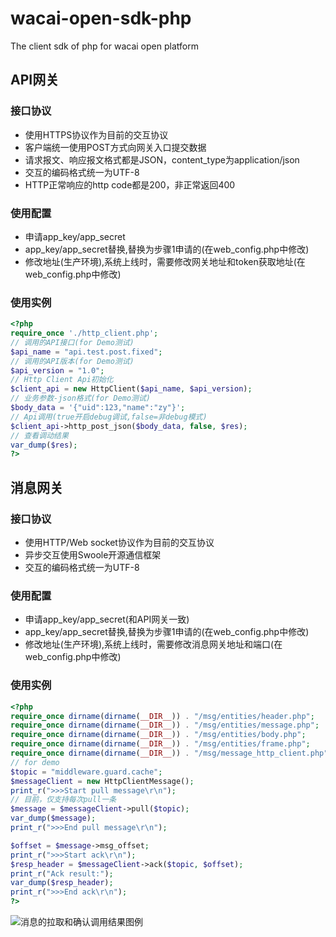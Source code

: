 # wacai-open-sdk-php
The client sdk of php for wacai open platform

## API网关
### 接口协议
- 使用HTTPS协议作为目前的交互协议
- 客户端统一使用POST方式向网关入口提交数据
- 请求报文、响应报文格式都是JSON，content_type为application/json
- 交互的编码格式统一为UTF-8
- HTTP正常响应的http code都是200，非正常返回400

### 使用配置
- 申请app_key/app_secret
- app_key/app_secret替换,替换为步骤1申请的(在web_config.php中修改)
- 修改地址(生产环境),系统上线时，需要修改网关地址和token获取地址(在web_config.php中修改)

### 使用实例
```php
<?php
require_once './http_client.php';
// 调用的API接口(for Demo测试)
$api_name = "api.test.post.fixed";
// 调用的API版本(for Demo测试)
$api_version = "1.0";
// Http Client Api初始化
$client_api = new HttpClient($api_name, $api_version);
// 业务参数-json格式(for Demo测试)
$body_data = '{"uid":123,"name":"zy"}';
// Api调用(true开启debug调试,false=非debug模式)
$client_api->http_post_json($body_data, false, $res);
// 查看调动结果
var_dump($res);
?>
```

## 消息网关
### 接口协议
- 使用HTTP/Web socket协议作为目前的交互协议
- 异步交互使用Swoole开源通信框架
- 交互的编码格式统一为UTF-8

### 使用配置
- 申请app_key/app_secret(和API网关一致)
- app_key/app_secret替换,替换为步骤1申请的(在web_config.php中修改)
- 修改地址(生产环境),系统上线时，需要修改消息网关地址和端口(在web_config.php中修改)

### 使用实例
```php
<?php
require_once dirname(dirname(__DIR__)) . "/msg/entities/header.php";
require_once dirname(dirname(__DIR__)) . "/msg/entities/message.php";
require_once dirname(dirname(__DIR__)) . "/msg/entities/body.php";
require_once dirname(dirname(__DIR__)) . "/msg/entities/frame.php";
require_once dirname(dirname(__DIR__)) . "/msg/message_http_client.php";
// for demo
$topic = "middleware.guard.cache";
$messageClient = new HttpClientMessage();
print_r(">>>Start pull message\r\n");
// 目前，仅支持每次pull一条
$message = $messageClient->pull($topic);
var_dump($message);
print_r(">>>End pull message\r\n");

$offset = $message->msg_offset;
print_r(">>>Start ack\r\n");
$resp_header = $messageClient->ack($topic, $offset);
print_r("Ack result:");
var_dump($resp_header);
print_r(">>>End ack\r\n");
?>
```
![消息的拉取和确认调用结果图例](/doc/images/message_demo.png)

